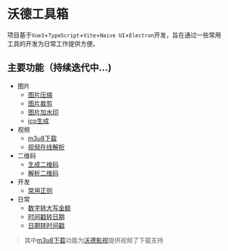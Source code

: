 # 沃德工具箱

项目基于`Vue3`+`TypeScript`+`Vite`+`Naive UI`+`Electron`开发，旨在通过一些常用工具的开发为日常工作提供方便。

## 主要功能（持续迭代中...)
- 图片
  - [图片压缩](https://tool.hellowmonkey.cc/image/compress)
  - [图片裁剪](https://tool.hellowmonkey.cc/image/clip)
  - [图片加水印](https://tool.hellowmonkey.cc/image/watermark)
  - [ico生成](https://tool.hellowmonkey.cc/image/ico)
- 视频
  - [m3u8下载](https://tool.hellowmonkey.cc/video/m3u8)
  - [视频在线解析](https://tool.hellowmonkey.cc/video/parse)
- 二维码
  - [生成二维码](https://tool.hellowmonkey.cc/qrcode/create)
  - [解析二维码](https://tool.hellowmonkey.cc/qrcode/decode)
- 开发
  - [常用正则](https://tool.hellowmonkey.cc/developer/regex)
- 日常
  - [数字转大写金额](https://tool.hellowmonkey.cc/util/num-money)
  - [时间戳转日期](https://tool.hellowmonkey.cc/util/timestamp-date)
  - [日期转时间戳](https://tool.hellowmonkey.cc/util/date-timestamp)
> 其中[m3u8下载](https://tool.hellowmonkey.cc/video/m3u8)功能为[沃德影视](https://movie.hellowmonkey.cc/)提供视频了下载支持
